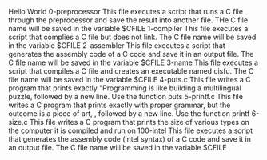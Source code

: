 Hello World
0-preprocessor
This file executes a script that runs a C file through the preprocessor and save the result into another file. THe C file name will be saved in the variable $CFILE
1-compiler
This file executes a script that complies a C file but does not link. The C file name will be saved in the variable $CFILE
2-assembler
This file executes a script that generates the assembly code of a C code and save it in an output file. The C file name will be saved in the variable $CFILE
3-name
This file executes a script that compiles a C file and creates an executable named cisfu. The C file name will be saved in the variable $CFILE
4-puts.c
This file writes a C program that prints exactly "Programming is like building a multilingual puzzle, followed by a new line. Use the function puts
5-printf.c
This file writes a C program that prints exactly with proper grammar, but the outcome is a piece of art, , followed by a new line. Use the function printf
6-size.c
This file writes a C program that prints the size of various types on the computer it is compiled and run on
100-intel
This file executes a script that generates the assembly code (intel syntax) of a C code and save it in an output file. The C file name will be saved in the variable $CFILE
